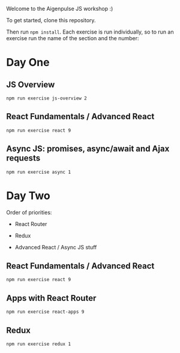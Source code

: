Welcome to the Aigenpulse JS workshop :)

To get started, clone this repository.

Then run `npm install`. Each exercise is run individually, so to run an exercise run the name of the section and the number:

# Day One

## JS Overview

```
npm run exercise js-overview 2
```

## React Fundamentals / Advanced React

```
npm run exercise react 9
```

## Async JS: promises, async/await and Ajax requests

```
npm run exercise async 1
```

# Day Two

Order of priorities:

- React Router
- Redux

- Advanced React / Async JS stuff

## React Fundamentals / Advanced React

```
npm run exercise react 9
```

## Apps with React Router

```
npm run exercise react-apps 9
```

## Redux

```
npm run exercise redux 1
```
